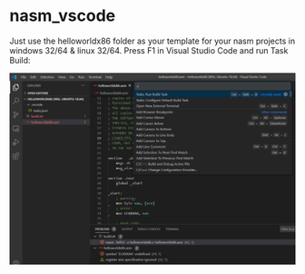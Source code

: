 # nasm_vscode
Just use the helloworldx86 folder as your template for your nasm projects in windows 32/64 & linux 32/64. Press F1 in Visual Studio Code and run Task Build:

![alt text](run_build_task.png)

